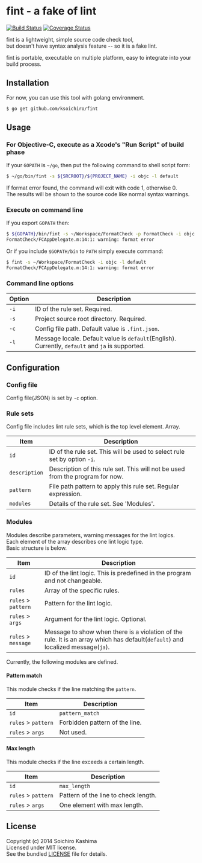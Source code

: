 # fint - a fake of lint

[![Build Status](https://travis-ci.org/ksoichiro/fint.svg?branch=master)](https://travis-ci.org/ksoichiro/fint)
[![Coverage Status](https://coveralls.io/repos/ksoichiro/fint/badge.png?branch=master)](https://coveralls.io/r/ksoichiro/fint?branch=master)

fint is a lightweight, simple source code check tool,  
but doesn't have syntax analysis feature -- so it is a fake lint.

fint is portable, executable on multiple platform, easy to integrate into your build process.

## Installation

For now, you can use this tool with golang environment.

```sh
$ go get github.com/ksoichiro/fint
```

## Usage

### For Objective-C, execute as a Xcode's "Run Script" of build phase

If your `GOPATH` is `~/go`, then put the following command
to shell script form:

```sh
$ ~/go/bin/fint -s ${SRCROOT}/${PROJECT_NAME} -i objc -l default
```

If format error found, the command will exit with code 1, otherwise 0.  
The results will be shown to the source code like normal syntax warnings.

### Execute on command line

If you export `GOPATH` then:

```sh
$ ${GOPATH}/bin/fint -s ~/Workspace/FormatCheck -p FormatCheck -i objc -l default
FormatCheck/FCAppDelegate.m:14:1: warning: format error
```

Or if you include `$GOPATH/bin` to `PATH` simply execute command:

```sh
$ fint -s ~/Workspace/FormatCheck -i objc -l default
FormatCheck/FCAppDelegate.m:14:1: warning: format error
```

### Command line options

| Option | Description                                            |
| ------ | ------------------------------------------------------ |
| `-i`   | ID of the rule set.  Required.                         |
| `-s`   | Project source root directory. Required.               |
| `-c`   | Config file path. Default value is `.fint.json`. |
| `-l`   | Message locale. Default value is `default`(English). Currently, `default` and `ja` is supported. |

## Configuration

### Config file

Config file(JSON) is set by `-c` option.  

### Rule sets

Config file includes lint rule sets, which is the top level element. Array.

| Item  | Description |
| ----- | ----------- |
| `id` |  ID of the rule set. This will be used to select rule set by option `-i`. |
| `description` |  Description of this rule set. This will not be used from the program for now. |
| `pattern` |  File path pattern to apply this rule set. Regular expression. |
| `modules` |  Details of the rule set. See 'Modules'. |

### Modules

Modules describe parameters, warning messages for the lint logics.  
Each element of the array describes one lint logic type.  
Basic structure is below.

| Item  | Description |
| ----- | ----------- |
| `id` | ID of the lint logic. This is predefined in the program and not changeable. |
| `rules` | Array of the specific rules. |
| `rules` > `pattern` | Pattern for the lint logic. |
| `rules` > `args` | Argument for the lint logic. Optional. |
| `rules` > `message` | Message to show when there is a violation of the rule. It is an array which has default(`default`) and localized message(`ja`). |

Currently, the following modules are defined.

#### Pattern match

This module checks if the line matching the `pattern`.  

| Item  | Description |
| ----- | ----------- |
| `id` | `pattern_match` |
| `rules` > `pattern` | Forbidden pattern of the line. |
| `rules` > `args` | Not used. |

#### Max length

This module checks if the line exceeds a certain length.

| Item  | Description |
| ----- | ----------- |
| `id` | `max_length` |
| `rules` > `pattern` | Pattern of the line to check length. |
| `rules` > `args` | One element with max length. |

## License

Copyright (c) 2014 Soichiro Kashima  
Licensed under MIT license.  
See the bundled [LICENSE](LICENSE) file for details.
